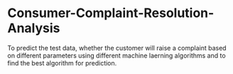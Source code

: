 # Consumer-Complaint-Resolution-Analysis
To predict the test data, whether the customer will raise a complaint based on different parameters using different machine laerning algorithms and to find the best algorithm for prediction.
